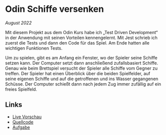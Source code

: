 # Odin Schiffe versenken 

*August 2022*

Mit diesem Projekt aus dem Odin Kurs habe ich „Test Driven Development“ in der Anwendung mit seinen Vorteilen kennengelernt. Mit Jest schrieb ich zuerst die Tests und dann den Code für das Spiel. Am Ende hatten alle wichtigen Funktionen Tests.

Um zu spielen, gibt es am Anfang ein Fenster, wo der Spieler seine Schiffe setzen kann. Der Computer setzt dann anschließend zufallsbasiert Schiffe.
Genau wie beim Brettspiel versucht der Spieler alle Schiffe vom Gegner zu treffen. Der Spieler hat einen Überblick über die beiden Spielfelder, auf seine eigenen Schiffe und auf die getroffenen und ins Wasser gegangenen Schüsse. Der Computer schießt dann nach jedem Zug immer zufällig auf ein freies Spielfeld.

## Links

- [Live Vorschau](https://tomsoerr.github.io/odin-battleship/)
- [Quellcode](https://github.com/TomSoerr/odin-battleship)
- [Aufgabe](https://www.theodinproject.com/lessons/node-path-javascript-battleship)

